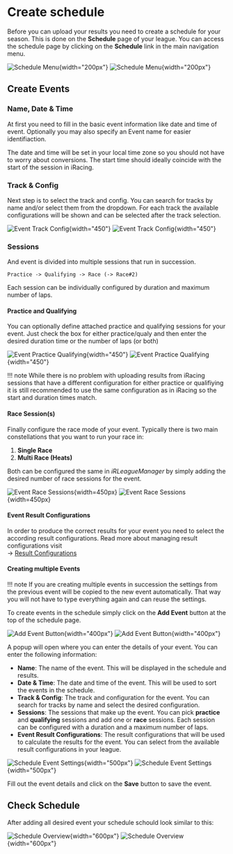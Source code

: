 # Create schedule

Before you can upload your results you need to create a schedule for your season. This is done on the **Schedule** page of your league.
You can access the schedule page by clicking on the **Schedule** link in the main navigation menu.

![Schedule Menu](img/menu_schedule_light.png#only-light){width="200px"}
![Schedule Menu](img/menu_schedule_dark.png#only-dark){width="200px"}

## Create Events

### Name, Date & Time

At first you need to fill in the basic event information like date and time of event.
Optionally you may also specify an Event name for easier identifiaction.

The date and time will be set in your local time zone so you should not have to worry about conversions.
The start time should ideally coincide with the start of the session in iRacing.

### Track & Config

Next step is to select the track and config. You can search for tracks by name and/or select them from the dropdown.
For each track the available configurations will be shown and can be selected after the track selection.

![Event Track Config](img/event_track_config_light.png#only-light){width="450"}
![Event Track Config](img/event_track_config_dark.png#only-dark){width="450"}

### Sessions

And event is divided into multiple sessions that run in succession.

    Practice -> Qualifying -> Race (-> Race#2)

Each session can be individually configured by duration and maximum number of laps.

#### Practice and Qualifying

You can optionally define attached practice and qualifying sessions for your event.
Just check the box for either practice/qualy and then enter the desired duration time or the number of laps (or both)

![Event Practice Qualifying](img/event_practice_qualy_light.png#only-light){width="450"}
![Event Practice Qualifying](img/event_practice_qualy_dark.png#only-dark){width="450"}

!!! note
    While there is no problem with uploading results from iRacing sessions that have a different 
    configuration for either practice or qualifiying it is still recommended to use the same
    configuration as in iRacing so the start and duration times match.

#### Race Session(s)

Finally configure the race mode of your event. Typically there is two main constellations that you want to run your race in:

1. **Single Race**
2. **Multi Race (Heats)**

Both can be configured the same in *iRLeagueManager* by simply adding the desired number of race sessions for the event.

![Event Race Sessions](img/event_race_sessions_light.png#only-light){width=450px}
![Event Race Sessions](img/event_race_sessions_dark.png#only-dark){width=450px}

#### Event Result Configurations

In order to produce the correct results for your event you need to select the according result configurations.
Read more about managing result configurations visit  
-> [Result Configurations](settings/championships#result-configurations)

#### Creating multiple Events
!!! note
    If you are creating multiple events in succession the settings from the previous event will be copied to the new event automatically.
    That way you will not have to type everything again and can reuse the settings.

To create events in the schedule simply click on the **Add Event** button at the top of the schedule page.

![Add Event Button](img/schedule_add_event_light.png#only-light){width="400px"}
![Add Event Button](img/schedule_add_event_dark.png#only-dark){width="400px"}

A popup will open where you can enter the details of your event. You can enter the following information:

- **Name**: The name of the event. This will be displayed in the schedule and results.
- **Date & Time**: The date and time of the event. This will be used to sort the events in the schedule.
- **Track & Config**: The track and configuration for the event. You can search for tracks by name and select the desired configuration.
- **Sessions**: The sessions that make up the event. You can pick **practice** and **qualifying** sessions and add one or **race** sessions. Each session can be configured with a duration and a maximum number of laps.
- **Event Result Configurations**: The result configurations that will be used to calculate the results for the event. You can select from the available result configurations in your league.

![Schedule Event Settings](img/schedule_event_settings_light.png#only-light){width="500px"}
![Schedule Event Settings](img/schedule_event_settings_dark.png#only-dark){width="500px"}

Fill out the event details and click on the **Save** button to save the event.

## Check Schedule

After adding all desired event your schedule schould look similar to this:

![Schedule Overview](img/schedule_overview_light.png#only-light){width="600px"}
![Schedule Overview](img/schedule_overview_dark.png#only-dark){width="600px"}